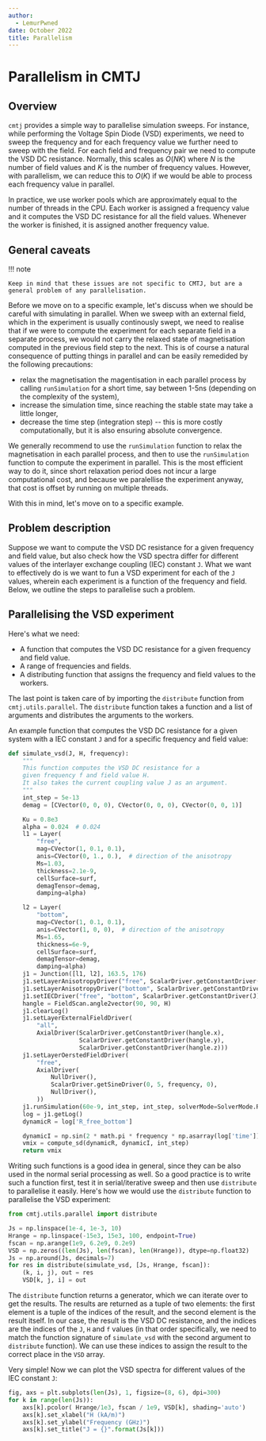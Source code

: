 ```yaml
---
author:
  - LemurPwned
date: October 2022
title: Parallelism
---
```


# Parallelism in CMTJ

## Overview

`cmtj` provides a simple way to parallelise simulation sweeps. For instance, while performing the Voltage Spin Diode (VSD) experiments, we need to sweep the frequency and for each frequency value we further need to sweep with the field. For each field and frequency pair we need to compute the VSD DC resistance. Normally, this scales as $O(NK)$ where $N$ is the number of field values and $K$ is the number of frequency values. However, with parallelism, we can reduce this to $O(K)$ if we would be able to process each frequency value in parallel.

In practice, we use worker pools which are approximately equal to the number of threads in the CPU. Each worker is assigned a frequency value and it computes the VSD DC resistance for all the field values. Whenever the worker is finished, it is assigned another frequency value.

## General caveats

!!! note

    Keep in mind that these issues are not specific to CMTJ, but are a general problem of any parallelisation.

Before we move on to a specific example, let's discuss when we should be careful with simulating in parallel.
When we sweep with an external field, which in the experiment is usually continously swept, we need to realise that if we were to compute the experiment for each separate field in a separate process, we would not carry the relaxed state of magnetisation computed in the previous field step to the next. This is of course a natural consequence of putting things in parallel and can be easily remedided by the following precautions:

- relax the magnetisation the magentisation in each parallel process by calling `runSimulation` for a short time, say between 1-5ns (depending on the complexity of the system),
- increase the simulation time, since reaching the stable state may take a little longer,
- decrease the time step (integration step) -- this is more costly computationally, but it is also ensuring absolute convergence.

We generally recommend to use the `runSimulation` function to relax the magnetisation in each parallel process, and then to use the `runSimulation` function to compute the experiment in parallel. This is the most efficient way to do it, since short relaxation period does not incur a large computational cost, and because we paralellise the experiment anyway, that cost is offset by running on multiple threads.

With this in mind, let's move on to a specific example.

## Problem description

Suppose we want to compute the VSD DC resistance for a given frequency and field value, but also check how the VSD spectra differ for different values of the interlayer exchange coupling (IEC) constant `J`.
What we want to effectively do is we want to fun a VSD experiment for each of the `J` values, wherein each experiment is a function of the frequency and field.
Below, we outline the steps to parallelise such a problem.

## Parallelising the VSD experiment

Here's what we need:

- A function that computes the VSD DC resistance for a given frequency and field value.
- A range of frequencies and fields.
- A distributing function that assigns the frequency and field values to the workers.

The last point is taken care of by importing the `distribute` function from `cmtj.utils.parallel`. The `distribute` function takes a function and a list of arguments and distributes the arguments to the workers.

An example function that computes the VSD DC resistance for a given system with a IEC constant `J` and for a specific frequency and field value:

```python
def simulate_vsd(J, H, frequency):
    """
    This function computes the VSD DC resistance for a
    given frequency f and field value H.
    It also takes the current coupling value J as an argument.
    """
    int_step = 5e-13
    demag = [CVector(0, 0, 0), CVector(0, 0, 0), CVector(0, 0, 1)]

    Ku = 0.8e3
    alpha = 0.024  # 0.024
    l1 = Layer(
        "free",
        mag=CVector(1, 0.1, 0.1),
        anis=CVector(0, 1., 0.),  # direction of the anisotropy
        Ms=1.03,
        thickness=2.1e-9,
        cellSurface=surf,
        demagTensor=demag,
        damping=alpha)

    l2 = Layer(
        "bottom",
        mag=CVector(1, 0.1, 0.1),
        anis=CVector(1, 0, 0),  # direction of the anisotropy
        Ms=1.65,
        thickness=6e-9,
        cellSurface=surf,
        demagTensor=demag,
        damping=alpha)
    j1 = Junction([l1, l2], 163.5, 176)
    j1.setLayerAnisotropyDriver("free", ScalarDriver.getConstantDriver(Ku))
    j1.setLayerAnisotropyDriver("bottom", ScalarDriver.getConstantDriver(1e12))
    j1.setIECDriver("free", "bottom", ScalarDriver.getConstantDriver(J))
    hangle = FieldScan.angle2vector(90, 90, H)
    j1.clearLog()
    j1.setLayerExternalFieldDriver(
        "all",
        AxialDriver(ScalarDriver.getConstantDriver(hangle.x),
                    ScalarDriver.getConstantDriver(hangle.y),
                    ScalarDriver.getConstantDriver(hangle.z)))
    j1.setLayerOerstedFieldDriver(
        "free",
        AxialDriver(
            NullDriver(),
            ScalarDriver.getSineDriver(0, 5, frequency, 0),
            NullDriver(),
        ))
    j1.runSimulation(60e-9, int_step, int_step, solverMode=SolverMode.RK4)
    log = j1.getLog()
    dynamicR = log['R_free_bottom']

    dynamicI = np.sin(2 * math.pi * frequency * np.asarray(log['time']))
    vmix = compute_sd(dynamicR, dynamicI, int_step)
    return vmix
```

Writing such functions is a good idea in general, since they can be also used in the normal serial processing as well. So a good practice is to write such a function first, test it in serial/iterative sweep and then use `distribute` to parallelise it easily. Here's how we would use the `distribute` function to parallelise the VSD experiment:

```python
from cmtj.utils.parallel import distribute

Js = np.linspace(1e-4, 1e-3, 10)
Hrange = np.linspace(-15e3, 15e3, 100, endpoint=True)
fscan = np.arange(1e9, 6.2e9, 0.2e9)
VSD = np.zeros((len(Js), len(fscan), len(Hrange)), dtype=np.float32)
Js = np.around(Js, decimals=7)
for res in distribute(simulate_vsd, [Js, Hrange, fscan]):
    (k, i, j), out = res
    VSD[k, j, i] = out
```

The `distribute` function returns a generator, which we can iterate over to get the results. The results are returned as a tuple of two elements: the first element is a tuple of the indices of the result, and the second element is the result itself. In our case, the result is the VSD DC resistance, and the indices are the indices of the `J`, `H` and `f` values (in that order specifically, we need to match the function signature of `simulate_vsd` with the second argument to `distribute` function). We can use these indices to assign the result to the correct place in the `VSD` array.

Very simple!
Now we can plot the VSD spectra for different values of the IEC constant `J`:

```python
fig, axs = plt.subplots(len(Js), 1, figsize=(8, 6), dpi=300)
for k in range(len(Js)):
    axs[k].pcolor( Hrange/1e3, fscan / 1e9, VSD[k], shading='auto')
    axs[k].set_xlabel("H (kA/m)")
    axs[k].set_ylabel("Frequency (GHz)")
    axs[k].set_title("J = {}".format(Js[k]))
```
